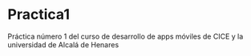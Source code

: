 # Practica1

Práctica número 1 del curso de desarrollo de apps móviles de CICE y la universidad de Alcalá de Henares
